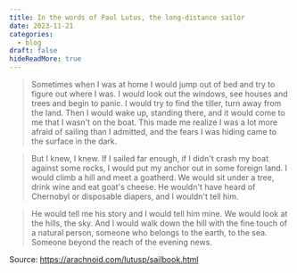 ```yaml
---
title: In the words of Paul Lutus, the long-distance sailor
date: 2023-11-21
categories:
  - blog
draft: false
hideReadMore: true
---
```


> Sometimes when I was at home I would jump out of bed and try to figure out where I was.
> I would look out the windows, see houses and trees and begin to panic.
> I would try to find the tiller, turn away from the land.
> Then I would wake up, standing there, and it would come to me that I wasn't on the boat.
> This made me realize I was a lot more afraid of sailing than I admitted, and the fears I was hiding came to the surface in the dark.

> But I knew, I knew. If I sailed far enough, if I didn't crash my boat against some rocks, I would put my anchor out in some foreign land.
> I would climb a hill and meet a goatherd.
> We would sit under a tree, drink wine and eat goat's cheese.
> He wouldn't have heard of Chernobyl or disposable diapers, and I wouldn't tell him.

> He would tell me his story and I would tell him mine.
> We would look at the hills, the sky.
> And I would walk down the hill with the fine touch of a natural person, someone who belongs to the earth, to the sea.
> Someone beyond the reach of the evening news.

Source: https://arachnoid.com/lutusp/sailbook.html
